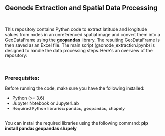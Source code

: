 <h2> <b> Geonode Extraction and Spatial Data Processing </b> </h2>
</br>

This repository contains Python code to extract latitude and longitude values from nodes in an unreferenced spatial image and convert them into a GeoDataFrame using the <b>geopandas</b> library. The resulting GeoDataFrame is then saved as an Excel file. The main script (geonode_extraction.ipynb) is designed to handle the data processing steps. Here's an overview of the repository:

</br>
<h3> <b> Prerequisites: </b> </h3
</br>
Before running the code, make sure you have the following installed:
</br>
<ul>
  <li>Python (>= 3.6)</li>
  <li>Jupyter Notebook or JupyterLab</li>
  <li>Required Python libraries: pandas, geopandas, shapely</li>
</ul>

</br>
You can install the required libraries using the following command:
<b>pip install pandas geopandas shapely</b>



